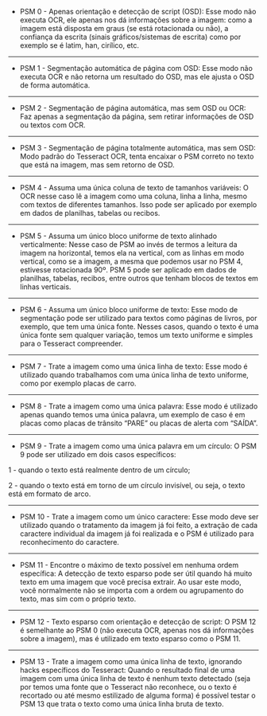 * PSM 0 - Apenas orientação e detecção de script (OSD): Esse modo não executa OCR, ele apenas nos dá informações sobre a imagem: como a imagem está disposta em graus (se está rotacionada ou não), a confiança da escrita (sinais gráficos/sistemas de escrita) como por exemplo se é latim, han, cirílico, etc.
------------------------------------------------------------------------------------------------------------------------------------------

* PSM 1 - Segmentação automática de página com OSD: Esse modo não executa OCR e não retorna um resultado do OSD, mas ele ajusta o OSD de forma automática.

------------------------------------------------------------------------------------------------------------------------------------------

* PSM 2 - Segmentação de página automática, mas sem OSD ou OCR: Faz apenas a segmentação da página, sem retirar informações de OSD ou textos com OCR.

------------------------------------------------------------------------------------------------------------------------------------------

* PSM 3 - Segmentação de página totalmente automática, mas sem OSD: Modo padrão do Tesseract OCR, tenta encaixar o PSM correto no texto que está na imagem, mas sem retorno de OSD.

------------------------------------------------------------------------------------------------------------------------------------------

* PSM 4 - Assuma uma única coluna de texto de tamanhos variáveis: O OCR nesse caso lê a imagem como uma coluna, linha a linha, mesmo com textos de diferentes tamanhos. Isso pode ser aplicado por exemplo em dados de planilhas, tabelas ou recibos.

------------------------------------------------------------------------------------------------------------------------------------------

* PSM 5 - Assuma um único bloco uniforme de texto alinhado verticalmente: Nesse caso de PSM ao invés de termos a leitura da imagem na horizontal, temos ela na vertical, com as linhas em modo vertical, como se a imagem, a mesma que podemos usar no PSM 4, estivesse rotacionada 90º. PSM 5 pode ser aplicado em dados de planilhas, tabelas, recibos, entre outros que tenham blocos de textos em linhas verticais.

------------------------------------------------------------------------------------------------------------------------------------------

* PSM 6 - Assuma um único bloco uniforme de texto: Esse modo de segmentação pode ser utilizado para textos como páginas de livros, por exemplo, que tem uma única fonte. Nesses casos, quando o texto é uma única fonte sem qualquer variação, temos um texto uniforme e simples para o Tesseract compreender.

------------------------------------------------------------------------------------------------------------------------------------------

* PSM 7 - Trate a imagem como uma única linha de texto: Esse modo é utilizado quando trabalhamos com uma única linha de texto uniforme, como por exemplo placas de carro.

------------------------------------------------------------------------------------------------------------------------------------------

* PSM 8 - Trate a imagem como uma única palavra: Esse modo é utilizado apenas quando temos uma única palavra, um exemplo de caso é em placas como placas de trânsito “PARE” ou placas de alerta com “SAÍDA”.

------------------------------------------------------------------------------------------------------------------------------------------

* PSM 9 - Trate a imagem como uma única palavra em um círculo: O PSM 9 pode ser utilizado em dois casos específicos:

1 - quando o texto está realmente dentro de um círculo;

2 - quando o texto está em torno de um círculo invisível, ou seja, o texto está em formato de arco.

------------------------------------------------------------------------------------------------------------------------------------------

* PSM 10 - Trate a imagem como um único caractere: Esse modo deve ser utilizado quando o tratamento da imagem já foi feito, a extração de cada caractere individual da imagem já foi realizada e o PSM é utilizado para reconhecimento do caractere.

------------------------------------------------------------------------------------------------------------------------------------------

* PSM 11 - Encontre o máximo de texto possível em nenhuma ordem específica: A detecção de texto esparso pode ser útil quando há muito texto em uma imagem que você precisa extrair. Ao usar este modo, você normalmente não se importa com a ordem ou agrupamento do texto, mas sim com o próprio texto.

------------------------------------------------------------------------------------------------------------------------------------------

* PSM 12 - Texto esparso com orientação e detecção de script: O PSM 12 é semelhante ao PSM 0 (não executa OCR, apenas nos dá informações sobre a imagem), mas é utilizado em texto esparso como o PSM 11.

------------------------------------------------------------------------------------------------------------------------------------------

* PSM 13 - Trate a imagem como uma única linha de texto, ignorando hacks específicos do Tesseract: Quando o resultado final de uma imagem com uma única linha de texto é nenhum texto detectado (seja por temos uma fonte que o Tesseract não reconhece, ou o texto é recortado ou até mesmo estilizado de alguma forma) é possível testar o PSM 13 que trata o texto como uma única linha bruta de texto.